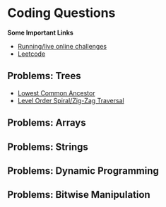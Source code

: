 # Coding Questions

**Some Important Links**
 - [Running/live online challenges](https://clist.by)
 - [Leetcode](https://leetcode.com)

## Problems: Trees
 - [Lowest Common Ancestor](https://github.com/ashif14/coding-practice/blob/master/src/trees/LowerCommonAncestor.java)
 - [Level Order Spiral/Zig-Zag Traversal](https://github.com/ashif14/coding-practice/blob/master/src/trees/LevelOrderSpiral.java)

## Problems: Arrays

## Problems: Strings

## Problems: Dynamic Programming

## Problems: Bitwise Manipulation